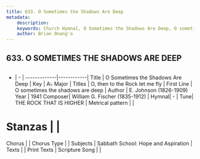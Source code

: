 ```yaml
---
title: 633. O Sometimes the Shadows Are Deep
metadata:
    description: 
    keywords: Church Hymnal, O Sometimes the Shadows Are Deep, O sometimes the shadows are deep, O, then to the Rock let me fly
    author: Brian Onang'o
---
```



## 633. O SOMETIMES THE SHADOWS ARE DEEP

```txt

```

- |   -  |
-------------|------------|
Title | O Sometimes the Shadows Are Deep |
Key | A♭ Major |
Titles | O, then to the Rock let me fly |
First Line | O sometimes the shadows are deep |
Author | E. Johnson (1826-1909)
Year | 1941
Composer| William G. Fischer (1835-1912) |
Hymnal|  - |
Tune| THE ROCK THAT IS HIGHER |
Metrical pattern | |
# Stanzas |  |
Chorus |  |
Chorus Type |  |
Subjects | Sabbath School: Hope and Aspiration |
Texts |  |
Print Texts | 
Scripture Song |  |
  
